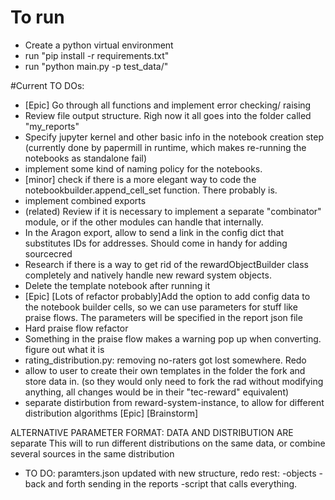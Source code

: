 # To run
* Create a python virtual environment
* run "pip install -r requirements.txt"
* run "python main.py -p test_data/"


#Current TO DOs:
- [Epic] Go through all functions and implement error checking/ raising
- Review file output structure. Righ now it all goes into the folder called "my_reports"
- Specify jupyter kernel and other basic info in the notebook creation step (currently done by papermill in runtime, which makes re-running the notebooks as standalone fail)
- implement some kind of naming policy for the notebooks.
- [minor] check if there is a more elegant way to code the notebookbuilder.append_cell_set function. There probably is.
- implement combined exports
- (related) Review if it is necessary to implement a separate "combinator" module, or if the other modules can handle that internally.
- In the Aragon export, allow to send a link in the config dict that substitutes IDs for addresses. Should come in handy for adding sourcecred
- Research if there is a way to get rid of the rewardObjectBuilder class completely and natively handle new reward system objects.
- Delete the template notebook after running it 
- [Epic] [Lots of refactor probably]Add the option to add config data to the notebook builder cells, so we can use parameters for stuff like praise flows. The parameters will be specified in the report json file
- Hard praise flow refactor
- Something in the praise flow makes a warning pop up when converting. figure out what it is
- rating_distribution.py:  removing no-raters got lost somewhere. Redo
- allow to user to create their own templates in the folder the fork and store data in. (so they would only need to fork the rad without modifying anything, all changes would be in their "tec-reward" equivalent)
- separate distirbution from reward-system-instance, to allow for different distribution algorithms [Epic] [Brainstorm]


ALTERNATIVE PARAMETER FORMAT: DATA AND DISTRIBUTION ARE separate
This will to run different distributions on the same data, or combine several sources in the same distribution 
- TO DO: paramters.json updated with new structure, redo rest:
    -objects
    -back and forth sending in the reports
    -script that calls everything.